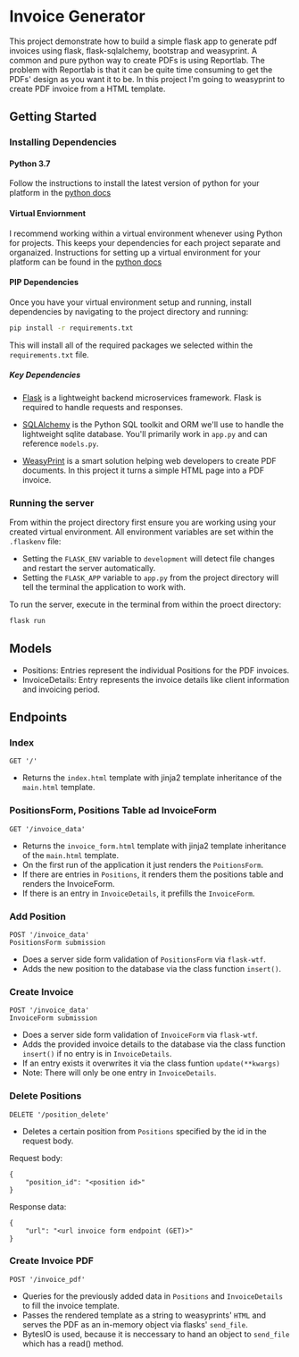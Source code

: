 # Invoice Generator

This project demonstrate how to build a simple flask app to generate pdf invoices using flask, flask-sqlalchemy, bootstrap and weasyprint. A common and pure python way to create PDFs is using Reportlab. The problem with Reportlab is that it can be quite time consuming to get the PDFs' design as you want it to be. In this project I'm going to weasyprint to create PDF invoice from a HTML template.

## Getting Started

### Installing Dependencies

#### Python 3.7

Follow the instructions to install the latest version of python for your platform in the [python docs](https://docs.python.org/3/using/unix.html#getting-and-installing-the-latest-version-of-python)

#### Virtual Enviornment

I recommend working within a virtual environment whenever using Python for projects. This keeps your dependencies for each project separate and organaized. Instructions for setting up a virtual environment for your platform can be found in the [python docs](https://packaging.python.org/guides/installing-using-pip-and-virtual-environments/)

#### PIP Dependencies

Once you have your virtual environment setup and running, install dependencies by navigating to the project directory and running:

```bash
pip install -r requirements.txt
```

This will install all of the required packages we selected within the `requirements.txt` file.

##### Key Dependencies

- [Flask](http://flask.pocoo.org/) is a lightweight backend microservices framework. Flask is required to handle requests and responses.

- [SQLAlchemy](https://www.sqlalchemy.org/) is the Python SQL toolkit and ORM we'll use to handle the lightweight sqlite database. You'll primarily work in `app.py` and can reference `models.py`. 

- [WeasyPrint](https://weasyprint.readthedocs.io/en/stable/index.html) is a smart solution helping web developers to create PDF documents. In this project it turns a simple HTML page into a PDF invoice.

### Running the server

From within the project directory first ensure you are working using your created virtual environment. All environment variables are set within the `.flaskenv` file:
- Setting the `FLASK_ENV` variable to `development` will detect file changes and restart the server automatically.
- Setting the `FLASK_APP` variable to `app.py` from the project directory will tell the terminal the application to work with.

To run the server, execute in the terminal from within the proect directory:

```bash
flask run
```
## Models
- Positions: Entries represent the individual Positions for the PDF invoices.
- InvoiceDetails: Entry represents the invoice details like client information and invoicing period.

## Endpoints

### Index
```
GET '/'
```
- Returns the `index.html` template with jinja2 template inheritance of the `main.html` template.
### PositionsForm, Positions Table ad InvoiceForm
```
GET '/invoice_data'
```
- Returns the `invoice_form.html` template with jinja2 template inheritance of the `main.html` template.
- On the first run of the application it just renders the `PoitionsForm`.
- If there are entries in `Positions`, it renders them the positions table and renders the InvoiceForm.
- If there is an entry in `InvoiceDetails`, it prefills the `InvoiceForm`.
### Add Position
```
POST '/invoice_data'
PositionsForm submission
```
- Does a server side form validation of `PositionsForm` via `flask-wtf`.
- Adds the new position to the database via the class function `insert()`.
### Create Invoice
```
POST '/invoice_data'
InvoiceForm submission
```
- Does a server side form validation of `InvoiceForm` via `flask-wtf`.
- Adds the provided invoice details to the database via the class function `insert()` if no entry is in `InvoiceDetails`.
- If an entry exists it overwrites it via the class funtion `update(**kwargs)`
- Note: There will only be one entry in `InvoiceDetails`.
### Delete Positions
```
DELETE '/position_delete'
```
- Deletes a certain position from `Positions` specified by the id in the request body.

Request body:
```
{
    "position_id": "<position id>"
}
```
Response data:
```
{
    "url": "<url invoice form endpoint (GET)>"
}
```
### Create Invoice PDF
```
POST '/invoice_pdf'
```
- Queries for the previously added data in `Positions` and `InvoiceDetails` to fill the invoice template.
- Passes the rendered template as a string to weasyprints' `HTML` and serves the PDF as an in-memory object via flasks' `send_file`.
- BytesIO is used, because it is neccessary to hand an object to `send_file` which has a read() method.
